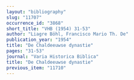 ```yaml
---
layout: "bibliography"
slug: "11707"
occurrence_id: "3868"
short_title: "VHB (1954) 31-53"
author: "Liagre Böhl, Francisco Mario Th. De"
publication_year: "1954"
title: "De Chaldeeuwse dynastie"
pages: "31-53"
journal: "Varia Historica Biblica"
title: "De Chaldeeuwse dynastie"
previous_item: "11710"
---
```

